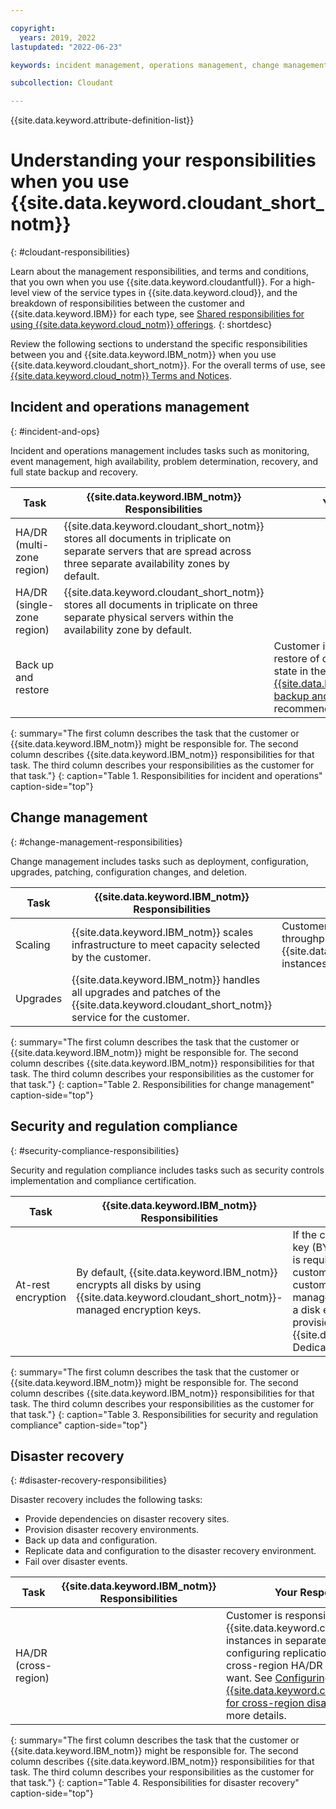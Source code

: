 ```yaml
---

copyright:
  years: 2019, 2022
lastupdated: "2022-06-23"

keywords: incident management, operations management, change management, security compliance, regulation compliance, disaster recovery, responsibilities

subcollection: Cloudant

---
```


{{site.data.keyword.attribute-definition-list}}

# Understanding your responsibilities when you use {{site.data.keyword.cloudant_short_notm}}
{: #cloudant-responsibilities}

Learn about the management responsibilities, and terms and conditions, that you own when you use {{site.data.keyword.cloudantfull}}. For a high-level view of the service types in {{site.data.keyword.cloud}}, and the breakdown of responsibilities between the customer and {{site.data.keyword.IBM}} for each type, see [Shared responsibilities for using {{site.data.keyword.cloud_notm}} offerings](/docs/overview?topic=overview-shared-responsibilities). 
{: shortdesc}

Review the following sections to understand the specific responsibilities between you and {{site.data.keyword.IBM_notm}} when you use {{site.data.keyword.cloudant_short_notm}}. For the overall terms of use, see [{{site.data.keyword.cloud_notm}} Terms and Notices](/docs/overview/terms-of-use?topic=overview-terms). 

## Incident and operations management
{: #incident-and-ops}

Incident and operations management includes tasks such as monitoring, event management, high availability, problem determination, recovery, and full state backup and recovery. 

| Task | {{site.data.keyword.IBM_notm}} Responsibilities | Your Responsibilities |
|----------|-----------------------|--------|
|HA/DR (multi-zone region) | {{site.data.keyword.cloudant_short_notm}} stores all documents in triplicate on separate servers that are spread across three separate availability zones by default.  | |
|HA/DR (single-zone region)| {{site.data.keyword.cloudant_short_notm}} stores all documents in triplicate on three separate physical servers within the availability zone by default.  | |
|Back up and restore|   | Customer is responsible for backup and restore of data to roll back to a previous state in the database. See [{{site.data.keyword.cloudant_short_notm}} backup and recovery](/docs/Cloudant?topic=Cloudant-ibm-cloudant-backup-and-recovery) documentation for recommended tooling. |
{: summary="The first column describes the task that the customer or {{site.data.keyword.IBM_notm}} might be responsible for. The second column describes {{site.data.keyword.IBM_notm}} responsibilities for that task. The third column describes your responsibilities as the customer for that task."}
{: caption="Table 1. Responsibilities for incident and operations" caption-side="top"}

## Change management
{: #change-management-responsibilities}

Change management includes tasks such as deployment, configuration, upgrades, patching, configuration changes, and deletion. 

| Task | {{site.data.keyword.IBM_notm}} Responsibilities | Your Responsibilities |
|----------|-----------------------|--------|
|Scaling| {{site.data.keyword.IBM_notm}} scales infrastructure to meet capacity selected by the customer.  | Customer chooses the provisioned throughput capacity for their {{site.data.keyword.cloudant_short_notm}} instances. |
|Upgrades| {{site.data.keyword.IBM_notm}} handles all upgrades and patches of the {{site.data.keyword.cloudant_short_notm}} service for the customer.  | |
{: summary="The first column describes the task that the customer or {{site.data.keyword.IBM_notm}} might be responsible for. The second column describes {{site.data.keyword.IBM_notm}} responsibilities for that task. The third column describes your responsibilities as the customer for that task."}
{: caption="Table 2. Responsibilities for change management" caption-side="top"}


## Security and regulation compliance
{: #security-compliance-responsibilities}

Security and regulation compliance includes tasks such as security controls implementation and compliance certification. 

| Task | {{site.data.keyword.IBM_notm}} Responsibilities | Your Responsibilities |
|----------|-----------------------|--------|
|At-rest encryption| By default, {{site.data.keyword.IBM_notm}} encrypts all disks by using {{site.data.keyword.cloudant_short_notm}}-managed encryption keys.   | If the customer wants bring-your-own-key (BYOK) encryption, then the customer is required to use Key Protect to store the customer-managed encryption key. The customer must select an appropriate key management service instance, and select a disk encryption key option during provisioning of an {{site.data.keyword.cloudant_short_notm}} Dedicated Hardware plan instance. |
{: summary="The first column describes the task that the customer or {{site.data.keyword.IBM_notm}} might be responsible for. The second column describes {{site.data.keyword.IBM_notm}} responsibilities for that task. The third column describes your responsibilities as the customer for that task."}
{: caption="Table 3. Responsibilities for security and regulation compliance" caption-side="top"}


## Disaster recovery
{: #disaster-recovery-responsibilities}

Disaster recovery includes the following tasks:

- Provide dependencies on disaster recovery sites.
- Provision disaster recovery environments.
- Back up data and configuration.
- Replicate data and configuration to the disaster recovery environment.
- Fail over disaster events.

| Task | {{site.data.keyword.IBM_notm}} Responsibilities | Your Responsibilities |
|----------|-----------------------|--------|
|HA/DR (cross-region)|  | Customer is responsible for creating more {{site.data.keyword.cloudant_short_notm}} instances in separate regions and configuring replications to achieve the cross-region HA/DR architecture they want. See [Configuring {{site.data.keyword.cloudant_short_notm}} for cross-region disaster recovery](/docs/Cloudant?topic=Cloudant-configuring-ibm-cloudant-for-cross-region-disaster-recovery) for more details.  |
{: summary="The first column describes the task that the customer or {{site.data.keyword.IBM_notm}} might be responsible for. The second column describes {{site.data.keyword.IBM_notm}} responsibilities for that task. The third column describes your responsibilities as the customer for that task."}
{: caption="Table 4. Responsibilities for disaster recovery" caption-side="top"}

